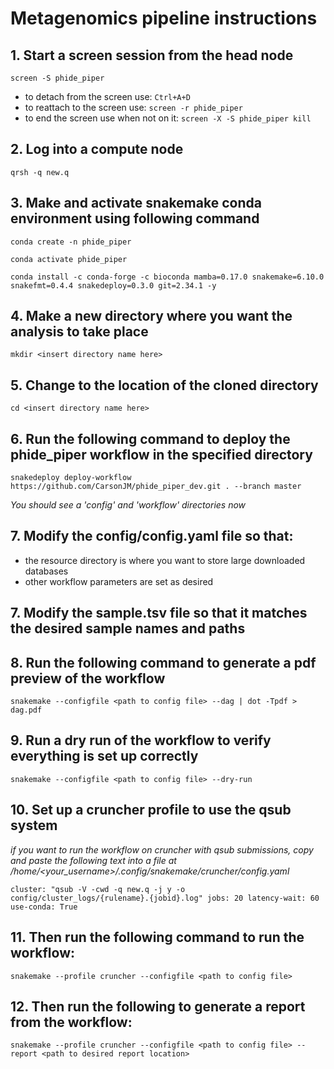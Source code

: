 # Metagenomics pipeline instructions

## 1. Start a screen session from the head node

`screen -S phide_piper`

- to detach from the screen use: `Ctrl+A+D`
- to reattach to the screen use: `screen -r phide_piper`
- to end the screen use when not on it: `screen -X -S phide_piper kill`

## 2. Log into a compute node

`qrsh -q new.q`

## 3. Make and activate snakemake conda environment using following command

`conda create -n phide_piper`

`conda activate phide_piper`

`conda install -c conda-forge -c bioconda mamba=0.17.0 snakemake=6.10.0 snakefmt=0.4.4 snakedeploy=0.3.0 git=2.34.1 -y`

## 4. Make a new directory where you want the analysis to take place

`mkdir <insert directory name here>`

## 5. Change to the location of the cloned directory

`cd <insert directory name here>`

## 6. Run the following command to deploy the phide_piper workflow in the specified directory

`snakedeploy deploy-workflow https://github.com/CarsonJM/phide_piper_dev.git . --branch master`

*You should see a 'config' and 'workflow' directories now*

## 7. Modify the config/config.yaml file so that:

- the resource directory is where you want to store large downloaded databases
- other workflow parameters are set as desired

## 7. Modify the sample.tsv file so that it matches the desired sample names and paths

## 8. Run the following command to generate a pdf preview of the workflow

`snakemake --configfile <path to config file> --dag | dot -Tpdf > dag.pdf`

## 9. Run a dry run of the workflow to verify everything is set up correctly

`snakemake --configfile <path to config file> --dry-run`

## 10. Set up a cruncher profile to use the qsub system

*if you want to run the workflow on cruncher with qsub submissions, copy and paste the following text into a file
at /home/<your_username>/.config/snakemake/cruncher/config.yaml*

`cluster: "qsub -V -cwd -q new.q -j y -o config/cluster_logs/{rulename}.{jobid}.log"
jobs: 20
latency-wait: 60
use-conda: True`
  
## 11. Then run the following command to run the workflow:

`snakemake --profile cruncher --configfile <path to config file>`

## 12. Then run the following to generate a report from the workflow:

`snakemake --profile cruncher --configfile <path to config file> --report <path to desired report location>`